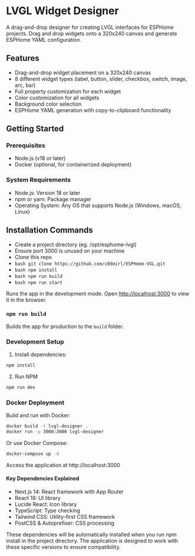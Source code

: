 # LVGL Widget Designer

A drag-and-drop designer for creating LVGL interfaces for ESPHome projects. Drag and drop widgets onto a 320x240 canvas and generate ESPHome YAML configuration.

## Features

- Drag-and-drop widget placement on a 320x240 canvas
- 8 different widget types (label, button, slider, checkbox, switch, image, arc, bar)
- Full property customization for each widget
- Color customization for all widgets
- Background color selection
- ESPHome YAML generation with copy-to-clipboard functionality

## Getting Started

### Prerequisites

- Node.js (v18 or later)
- Docker (optional, for containerized deployment)

### System Requirements

   - Node.js: Version 18 or later  
   - npm or yarn: Package manager  
   - Operating System: Any OS that supports Node.js (Windows, macOS, Linux)  

## Installation Commands

 - Create a project directory (eg. /opt/esphome-lvgl)
 - Ensure port 3000 is unused on your machine
 - Clone this repo
 - ```bash git clone https://github.com/c0deirl/ESPHome-VGL.git ```
 - ```bash npm install```
 - ```bash npm run build```
 - ```bash npm run start```

Runs the app in the development mode.
Open [http://localhost:3000](http://localhost:3000) to view it in the browser.

### `npm run build`

Builds the app for production to the `build` folder.

### Development Setup

1. Install dependencies:
```bash
npm install  
```
2. Run NPM
```bash
npm run dev  
```
  
### Docker Deployment
Build and run with Docker:
```bash  
docker build -t lvgl-designer .  
docker run -p 3000:3000 lvgl-designer  
  ```
Or use Docker Compose:  
```bash
docker-compose up -d
  ```
Access the application at http://localhost:3000  


#### Key Dependencies Explained  

 - Next.js 14: React framework with App Router
 - React 18: UI library
 - Lucide React: Icon library
 - TypeScript: Type checking
 - Tailwind CSS: Utility-first CSS framework
 - PostCSS & Autoprefixer: CSS processing

These dependencies will be automatically installed when you run npm install in the project directory. The application is designed to work with these specific versions to ensure compatibility.




